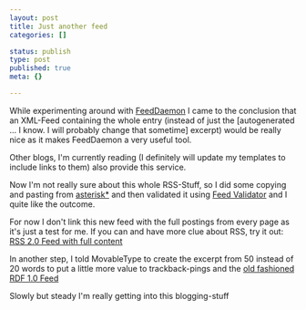```yaml
---
layout: post
title: Just another feed
categories: []

status: publish
type: post
published: true
meta: {}

---
```

<p>
While experimenting around with <a href="http://www.bradsoft.com/feeddemon/index.asp">FeedDaemon</a> I came to the conclusion that an XML-Feed containing the whole entry (instead of just the [autogenerated ... I know. I will probably change that sometime] excerpt) would be really nice as it makes FeedDaemon a very useful tool.
</p>
<p>
Other blogs, I'm currently reading (I definitely will update my templates to include links to them) also provide this service.
</p>
<p>
Now I'm not really sure about this whole RSS-Stuff, so I did some copying and pasting from <a href="http://www.7nights.com/asterisk/">asterisk*</a> and then validated it using <a href="http://www.feedvalidator.org/">Feed Validator</a> and I quite like the outcome.
</p>
<p>
For now I don't link this new feed with the full postings from every page as it's just a test for me. If you can and have more clue about RSS, try it out: <a href="/index2.rdf">RSS 2.0 Feed with full content</a>
</p>
<p>
In another step, I told MovableType to create the excerpt from 50 instead of 20 words to put a little more value to trackback-pings and the <a href="/index.rdf">old fashioned RDF 1.0 Feed</a>
</p>
<p>Slowly but steady I'm really getting into this blogging-stuff</p>
